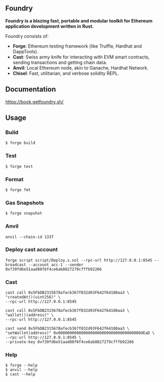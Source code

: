 ## Foundry

**Foundry is a blazing fast, portable and modular toolkit for Ethereum application development written in Rust.**

Foundry consists of:

-   **Forge**: Ethereum testing framework (like Truffle, Hardhat and DappTools).
-   **Cast**: Swiss army knife for interacting with EVM smart contracts, sending transactions and getting chain data.
-   **Anvil**: Local Ethereum node, akin to Ganache, Hardhat Network.
-   **Chisel**: Fast, utilitarian, and verbose solidity REPL.

## Documentation

https://book.getfoundry.sh/

## Usage

### Build

```shell
$ forge build
```

### Test

```shell
$ forge test
```

### Format

```shell
$ forge fmt
```

### Gas Snapshots

```shell
$ forge snapshot
```

### Anvil

```shell
anvil --chain-id 1337
```

### Deploy cast account

```shell
forge script script/Deploy.s.sol --rpc-url http://127.0.0.1:8545 --broadcast --account acc-1 --sender 0xf39fd6e51aad88f6f4ce6ab8827279cfffb92266

```

### Cast

```shell
cast call 0x5FbDB2315678afecb367f032d93F642f64180aa3 \
"createdAt()(uint256)" \
--rpc-url http://127.0.0.1:8545

cast call 0x5FbDB2315678afecb367f032d93F642f64180aa3 \
"wallet()(address)" \
--rpc-url http://127.0.0.1:8545

cast send 0x5FbDB2315678afecb367f032d93F642f64180aa3 \
"setWallet(address)" 0x000000000000000000000000000000000000dEaD \
--rpc-url http://127.0.0.1:8545 \
--private-key 0xf39fd6e51aad88f6f4ce6ab8827279cfffb92266
```

### Help

```shell
$ forge --help
$ anvil --help
$ cast --help
```
